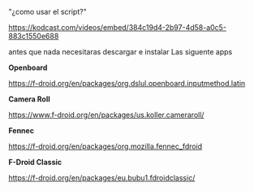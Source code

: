 "¿como usar el script?"
 
https://kodcast.com/videos/embed/384c19d4-2b97-4d58-a0c5-883c1550e688

antes que nada necesitaras descargar e instalar Las siguente apps

**Openboard**

https://f-droid.org/en/packages/org.dslul.openboard.inputmethod.latin

**Camera Roll** 			

https://www.f-droid.org/en/packages/us.koller.cameraroll/

**Fennec**

https://f-droid.org/en/packages/org.mozilla.fennec_fdroid

**F-Droid Classic**

https://f-droid.org/en/packages/eu.bubu1.fdroidclassic/
